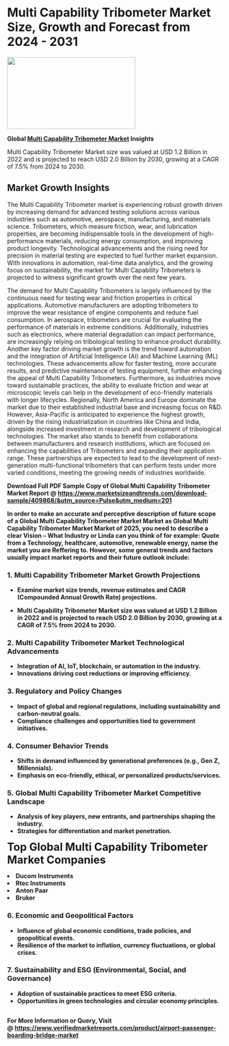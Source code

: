 <H1>Multi Capability Tribometer Market Size, Growth and Forecast from 2024 - 2031</H1><img class="aligncenter size-medium wp-image-584254" src="https://thirdeyenews.in/wp-content/uploads/2024/09/Global-Market-Research-300x168.jpeg" alt="" width="300" height="168" /><p><strong>Global&nbsp;<a href="https://www.marketsizeandtrends.com/download-sample/409868/&amp;utm_source=Pulse&amp;utm_medium=201">Multi Capability Tribometer Market</a> Insights</strong></p><p>Multi Capability Tribometer Market size was valued at USD 1.2 Billion in 2022 and is projected to reach USD 2.0 Billion by 2030, growing at a CAGR of 7.5% from 2024 to 2030.</p><p><h2>Market Growth Insights</h2> <p>The Multi Capability Tribometer market is experiencing robust growth driven by increasing demand for advanced testing solutions across various industries such as automotive, aerospace, manufacturing, and materials science. Tribometers, which measure friction, wear, and lubrication properties, are becoming indispensable tools in the development of high-performance materials, reducing energy consumption, and improving product longevity. Technological advancements and the rising need for precision in material testing are expected to fuel further market expansion. With innovations in automation, real-time data analytics, and the growing focus on sustainability, the market for Multi Capability Tribometers is projected to witness significant growth over the next few years.</p> <p><strong></strong></p> <p>The demand for Multi Capability Tribometers is largely influenced by the continuous need for testing wear and friction properties in critical applications. Automotive manufacturers are adopting tribometers to improve the wear resistance of engine components and reduce fuel consumption. In aerospace, tribometers are crucial for evaluating the performance of materials in extreme conditions. Additionally, industries such as electronics, where material degradation can impact performance, are increasingly relying on tribological testing to enhance product durability. Another key factor driving market growth is the trend toward automation and the integration of Artificial Intelligence (AI) and Machine Learning (ML) technologies. These advancements allow for faster testing, more accurate results, and predictive maintenance of testing equipment, further enhancing the appeal of Multi Capability Tribometers. Furthermore, as industries move toward sustainable practices, the ability to evaluate friction and wear at microscopic levels can help in the development of eco-friendly materials with longer lifecycles. Regionally, North America and Europe dominate the market due to their established industrial base and increasing focus on R&D. However, Asia-Pacific is anticipated to experience the highest growth, driven by the rising industrialization in countries like China and India, alongside increased investment in research and development of tribological technologies. The market also stands to benefit from collaborations between manufacturers and research institutions, which are focused on enhancing the capabilities of Tribometers and expanding their application range. These partnerships are expected to lead to the development of next-generation multi-functional tribometers that can perform tests under more varied conditions, meeting the growing needs of industries worldwide.</p> <p><strong></p><p><span class=""><strong>Download Full PDF Sample Copy of Global Multi Capability Tribometer Market Report</strong> @ <a href="https://www.marketsizeandtrends.com/download-sample/409868/&amp;utm_source=Pulse&amp;utm_medium=201" target="_blank">https://www.marketsizeandtrends.com/download-sample/409868/&amp;utm_source=Pulse&amp;utm_medium=201</a></span></p><p>In order to make an accurate and perceptive description of future scope of a Global&nbsp;Multi Capability Tribometer Market Market as Global&nbsp;Multi Capability Tribometer Market Market of 2025, you need to describe a clear Vision &ndash; What Industry or Linda can you think of for example: Quote from a Technology, healthcare, automotive, renewable energy, name the market you are Reffering to. However, some general trends and factors usually impact market reports and their future outlook include:</p><h3>1.&nbsp;<strong>Multi Capability Tribometer Market Growth Projections</strong></h3><ul><li>Examine market size trends, revenue estimates and CAGR (Compounded Annual Growth Rate) projections.</li><li><p>Multi Capability Tribometer Market size was valued at USD 1.2 Billion in 2022 and is projected to reach USD 2.0 Billion by 2030, growing at a CAGR of 7.5% from 2024 to 2030.</p></li></ul><h3>2.&nbsp;<strong>Multi Capability Tribometer Market Technological Advancements</strong></h3><ul><li>Integration of AI, IoT, blockchain, or automation in the industry.</li><li>Innovations driving cost reductions or improving efficiency.</li></ul><h3>3.&nbsp;<strong>Regulatory and Policy Changes</strong></h3><ul><li>Impact of global and regional regulations, including sustainability and carbon-neutral goals.</li><li>Compliance challenges and opportunities tied to government initiatives.</li></ul><h3>4.&nbsp;<strong>Consumer Behavior Trends</strong></h3><ul><li>Shifts in demand influenced by generational preferences (e.g., Gen Z, Millennials).</li><li>Emphasis on eco-friendly, ethical, or personalized products/services.</li></ul><h3>5.&nbsp;<strong>Global Multi Capability Tribometer Market Competitive Landscape</strong></h3><ul><li>Analysis of key players, new entrants, and partnerships shaping the industry.</li><li>Strategies for differentiation and market penetration.</li></ul><p data-pm-slice="1 1 []"><span style="color: inherit; font-family: inherit; font-size: 25px;">Top Global Multi Capability Tribometer Market Companies</span></p><div class="" data-test-id=""><p><li>Ducom Instruments</li><li> Rtec Instruments</li><li> Anton Paar</li><li> Bruker</li></p></div><h3>6.&nbsp;<strong>Economic and Geopolitical Factors</strong></h3><ul><li>Influence of global economic conditions, trade policies, and geopolitical events.</li><li>Resilience of the market to inflation, currency fluctuations, or global crises.</li></ul><h3>7.&nbsp;<strong>Sustainability and ESG (Environmental, Social, and Governance)</strong></h3><ul><li>Adoption of sustainable practices to meet ESG criteria.</li><li>Opportunities in green technologies and circular economy principles.</li></ul><h2><strong style="font-size: 14px;">For More Information or Query, Visit @&nbsp;</strong><a style="background-color: #ffffff; font-size: 14px;" href="https://www.marketsizeandtrends.com/report/multi-capability-tribometer-market/" target="_blank">https://www.verifiedmarketreports.com/product/airport-passenger-boarding-bridge-market</a></h2>